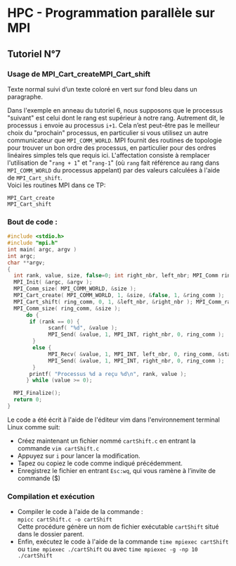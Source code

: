 # HPC - Programmation parallèle sur MPI

## Tutoriel N°7
### Usage de MPI_Cart_createMPI_Cart_shift
Texte normal suivi d’un <span class="bg-info text-success">texte coloré en vert sur fond bleu</span> dans un paragraphe.

Dans l'exemple en anneau du tutoriel 6, nous supposons que le processus "suivant" est celui dont le rang est supérieur à notre rang. 
Autrement dit, le processus ```i``` envoie au processus ```i+1```. 
Cela n’est peut-être pas le meilleur choix du "prochain" processus, en particulier si vous utilisez un autre communicateur que ```MPI_COMM_WORLD```. 
MPI fournit des routines de topologie pour trouver un bon ordre des processus, en particulier pour des ordres linéaires simples tels que requis ici. 
L'affectation consiste à remplacer l'utilisation de "```rang + 1```" et "```rang-1```" (où ```rang``` fait référence au rang dans ```MPI_COMM_WORLD``` du processus appelant) 
par des valeurs calculées à l'aide de ```MPI_Cart_shift```.  
Voici les routines MPI dans ce TP:
```
MPI_Cart_create
MPI_Cart_shift
```


### Bout de code :
```c
#include <stdio.h>
#include "mpi.h"
int main( argc, argv )
int argc;
char **argv;
{
  int rank, value, size, false=0; int right_nbr, left_nbr; MPI_Comm ring_comm; MPI_Status status;
  MPI_Init( &argc, &argv );
  MPI_Comm_size( MPI_COMM_WORLD, &size );
  MPI_Cart_create( MPI_COMM_WORLD, 1, &size, &false, 1, &ring_comm );
  MPI_Cart_shift( ring_comm, 0, 1, &left_nbr, &right_nbr ); MPI_Comm_rank( ring_comm, &rank );
  MPI_Comm_size( ring_comm, &size );
      do {
       if (rank == 0) {
             scanf( "%d", &value );
             MPI_Send( &value, 1, MPI_INT, right_nbr, 0, ring_comm );
        }
        else {
             MPI_Recv( &value, 1, MPI_INT, left_nbr, 0, ring_comm, &status );
             MPI_Send( &value, 1, MPI_INT, right_nbr, 0, ring_comm );
        }
       printf( "Processus %d a reçu %d\n", rank, value );
      } while (value >= 0);

  MPI_Finalize();
  return 0;
}
```

Le code a été écrit à l'aide de l'éditeur vim dans l'environnement terminal Linux comme suit: 
* Créez maintenant un fichier nommé ```cartShift.c``` en entrant la commande ```vim cartShift.c```
* Appuyez sur ```i``` pour lancer la modification.
* Tapez ou copiez le code comme indiqué précédemment.
* Enregistrez le fichier en entrant ```Esc:wq```, qui vous ramène à l’invite de commande ($)


### Compilation et exécution
* Compiler le code à l'aide de la commande :  
``` mpicc cartShift.c -o cartShift ```  
Cette procédure génère un nom de fichier exécutable ```cartShift``` situé dans le dossier parent.
* Enfin, exécutez le code à l'aide de la commande ``` time mpiexec cartShift ```   ou  ``` time mpiexec ./cartShift ```  ou avec ```time mpiexec -g -np 10 ./cartShift ```
